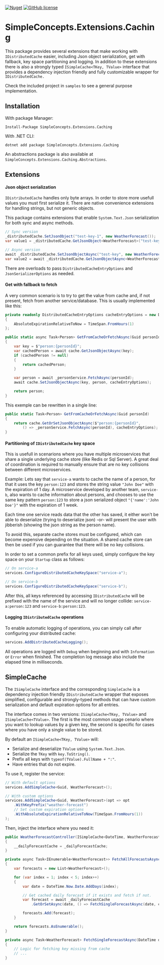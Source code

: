 [![Nuget](https://img.shields.io/nuget/v/SimpleConcepts.Extensions.Caching)](https://www.nuget.org/packages/SimpleConcepts.Extensions.Caching/)
[![GitHub license](https://img.shields.io/badge/license-MIT-blue.svg?style=flat-square)](https://raw.githubusercontent.com/raphaabreu/SimpleConcepts.Extensions.Caching/master/LICENSE)

# SimpleConcepts.Extensions.Caching

This package provides several extensions that make working with `IDistributedCache` easier, including Json object serialization, get with fallback, key space partitioning and logging. In addition to these extensions there is also a strongly typed `ISimpleCache<TKey, TValue>` interface that provides a dependency injection friendly and fully customizable wrapper for `IDistributedCache.`

Check the included project in `samples` to see a general purpose implementation.

## Installation

With package Manager:
```
Install-Package SimpleConcepts.Extensions.Caching
```

With .NET CLI:
```
dotnet add package SimpleConcepts.Extensions.Caching
```

An abstractions package is also available at `SimpleConcepts.Extensions.Caching.Abstractions`.

## Extensions

#### Json object serialization

`IDistributedCache` handles only byte arrays. In order to store more usefull values you must first serialize it. There are native convenience extensions for handling strings, but not generic objects.

This package contains extensions that enable `System.Text.Json` serialization for both sync and async methods.

```csharp
// Sync version
_distributedCache.SetJsonObject("test-key-1", new WeatherForecast());
var value1 = _distributedCache.GetJsonObject<WeatherForecast>("test-key-1");

// Async version
await _distributedCache.SetJsonObjectAsync("test-key", new WeatherForecast());
var value2 = await _distributedCache.GetJsonObjectAsync<WeatherForecast>("test-key");
```

There are overloads to pass `DistributedCacheEntryOptions` and `JsonSerializerOptions` as needed.

#### Get with fallback to fetch

A very common scenario is to try to get the value from cache and, if not present, fetch from another service/database. This is usually implemented like this:

```csharp
private readonly DistributedCacheEntryOptions cacheEntryOptions = new DistributedCacheEntryOptions
{
    AbsoluteExpirationRelativeToNow = TimeSpan.FromHours(1)
};

public static async Task<Person> GetFromCacheOrFetchAsync(Guid personId)
{
    var key = $"person:{personId}";
    var cachedPerson = await cache.GetJsonObjectAsync(key);
    if (cachedPerson != null)
    {
        return cachedPerson;
    }

    var person = await _personService.FetchAsync(personId);
    await cache.SetJsonObjectAsync(key, person, cacheEntryOptions);

    return person;
}
```

This exemple can be rewritten in a single line:

```csharp
public static Task<Person> GetFromCacheOrFetchAsync(Guid personId)
{
    return cache.GetOrSetJsonObjectAsync($"person:{personId}", 
        () => _personService.FetchAsync(personId), cacheEntryOptions);
}
```

#### Partitioning of `IDistributedCache` key space

This is usefull in scenarions where you have multiple microservices that share a single underlying cache store (like Redis or Sql Server). A great deal of coordination is required to manually ensure that are no key collisions between different microservices.

Example: Lets say that `service-a` wants to cache the name of a person, for that it uses the key `person:123` and stores the string value `"John Doe"` with the expiration of 1 day. A microservice developed by another team, `service-b`, also wants to cache information about persons, and chooses to use the same key pattern `person:123` to store a json serialized object `"{'name':'John Doe'}"` with the expiration of 1 week.

Each time one service reads data that the other has saved, it either won't be able to deserialize (trying to deserialize json) -or- will present the user with jibberish (showing the json string as the person name).

To avoid this, separate cache stores must be configured, which can become expensive depending on the situation. A shared cache store can then be used if you can guarantee that there will be no key collisions.

In order to set a common prefix for all keys used, simply configure the key space on your `Startup` class as follows:

```csharp
// On service-a
services.ConfigureDistributedCacheKeySpace("service-a");

// On service-b
services.ConfigureDistributedCacheKeySpace("service-b");
```

After this, all keys referenced by accessing `IDistributedCache` will be prefixed with the name of the service and will no longer collide: `service-a:person:123` and `service-b:person:123`.

#### Logging `IDistributedCache` operations

To enable automatic logging of operations, you can simply call after configuring your distributed cache:

```csharp
services.AddDistributedCacheLogging();
```

All operations are logged with `Debug` when beginning and with `Information` or `Error` when finished. The completion log message also include the elapsed time in milliseconds.

## SimpleCache

The `ISimpleCache` interface and the corresponding `SimpleCache` is a dependency injection friendly `IDistributedCache` wrapper that exposes simplified, configurable and strongly-typed methods that can have custom serialization and default expiration options for all entries.

The interface comes in two versions: `ISimpleCache<TKey, TValue>` and `ISimpleCache<TValue>`. The first is the most common usage cenario where you want to lookup values by a given key, the second is specific for cases where you have only a single value to be stored.

By default an `ISimpleCache<TKey, TValue>` will:
* Serialize and deserialize `TValue` using `System.Text.Json`.
* Serialize the `TKey` with `key.ToString()`.
* Prefix all keys with `typeof(TValue).FullName + ":"`.
* Have entries that do not expire.

To use it, register the service:

```csharp
// With default options
services.AddSimpleCache<Guid, WeatherForecast>();

// With custom options
services.AddSimpleCache<Guid, WeatherForecast>(opt => opt
    .WithKeyPrefix("weather-forecast")
    // Set custom expiration options
    .WithAbsoluteExpirationRelativeToNow(TimeSpan.FromHours(1))
);
```

Then, inject the interface where you need it:

```csharp
public WeatherForecastController(ISimpleCache<DateTime, WeatherForecast> _dailyForecastCache)
{
    __dailyForecastCache = _dailyForecastCache;
}

private async Task<IEnumerable<WeatherForecast>> FetchAllForecastsAsync(CancellationToken cancellationToken)
{
    var forecasts = new List<WeatherForecast>();

    for (var index = 1; index < 5; index++)
    {
        var date = DateTime.Now.Date.AddDays(index);

        // Get cached daily forecast if it exists and fetch if not.
        var forecast = await _dailyForecastCache
            .GetOrSetAsync(date, () => FetchSingleForecastAsync(date, cancellationToken), cancellationToken);

        forecasts.Add(forecast);
    }

    return forecasts.AsEnumerable();
}

private async Task<WeatherForecast> FetchSingleForecastAsync(DateTime date, CancellationToken cancellationToken)
{
    // Logic for fetching key missing from cache
    // ...
}
```

